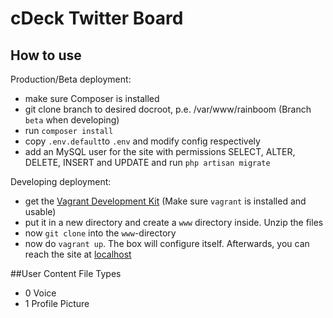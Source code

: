# cDeck Twitter Board


## How to use

Production/Beta deployment:

* make sure Composer is installed
* git clone branch to desired docroot, p.e. /var/www/rainboom (Branch `beta` when developing)
* run `composer install`
* copy `.env.default`to `.env` and modify config respectively
* add an MySQL user for the site with permissions SELECT, ALTER, DELETE, INSERT and UPDATE and run `php artisan migrate`

Developing deployment:
* get the [Vagrant Development Kit](http://developer.skildust.com/kit/kontrollraum.zip) (Make sure `vagrant` is installed and usable)
* put it in a new directory  and create a `www` directory inside. Unzip the files
* now `git clone` into the `www`-directory
* now do `vagrant up`. The box will configure itself. Afterwards, you can reach the site at [localhost](http://localhost)


##User Content File Types
* 0 Voice
* 1 Profile Picture